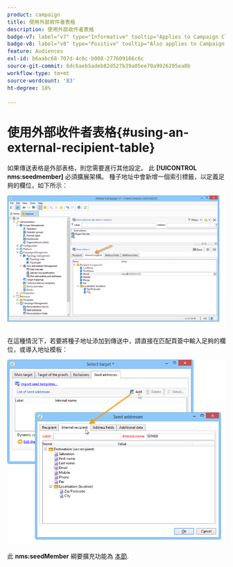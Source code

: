 ```yaml
---
product: campaign
title: 使用外部收件者表格
description: 使用外部收件者表格
badge-v7: label="v7" type="Informative" tooltip="Applies to Campaign Classic v7"
badge-v8: label="v8" type="Positive" tooltip="Also applies to Campaign v8"
feature: Audiences
exl-id: b6aabc68-707d-4c6c-b008-277609166c6c
source-git-commit: 6dc6aeb5adeb82d527b39a05ee70a9926205ea0b
workflow-type: tm+mt
source-wordcount: '83'
ht-degree: 18%

---
```


# 使用外部收件者表格{#using-an-external-recipient-table}



如果傳送表格是外部表格，則您需要進行其他設定。 此 **[!UICONTROL nms:seedmember]** 必須擴展架構。 種子地址中會新增一個索引標籤，以定義足夠的欄位，如下所示：

![](assets/s_ncs_user_seedlist_new_tab.png)

在這種情況下，若要將種子地址添加到傳送中，請直接在匹配頁簽中輸入足夠的欄位，或導入地址模板：

![](assets/s_ncs_user_seedlist_add_new_tab.png)

此 **nms:seedMember** 綱要擴充功能為 [本節](../../configuration/using/seed-addresses.md).
